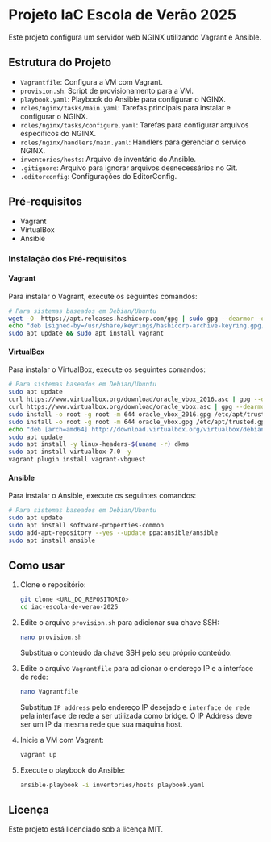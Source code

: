 # Projeto IaC Escola de Verão 2025

Este projeto configura um servidor web NGINX utilizando Vagrant e Ansible.

## Estrutura do Projeto

- `Vagrantfile`: Configura a VM com Vagrant.
- `provision.sh`: Script de provisionamento para a VM.
- `playbook.yaml`: Playbook do Ansible para configurar o NGINX.
- `roles/nginx/tasks/main.yaml`: Tarefas principais para instalar e configurar o NGINX.
- `roles/nginx/tasks/configure.yaml`: Tarefas para configurar arquivos específicos do NGINX.
- `roles/nginx/handlers/main.yaml`: Handlers para gerenciar o serviço NGINX.
- `inventories/hosts`: Arquivo de inventário do Ansible.
- `.gitignore`: Arquivo para ignorar arquivos desnecessários no Git.
- `.editorconfig`: Configurações do EditorConfig.

## Pré-requisitos

- Vagrant
- VirtualBox
- Ansible

### Instalação dos Pré-requisitos

#### Vagrant

Para instalar o Vagrant, execute os seguintes comandos:

```bash
# Para sistemas baseados em Debian/Ubuntu
wget -O- https://apt.releases.hashicorp.com/gpg | sudo gpg --dearmor -o /usr/share/keyrings/hashicorp-archive-keyring.gpg
echo "deb [signed-by=/usr/share/keyrings/hashicorp-archive-keyring.gpg] https://apt.releases.hashicorp.com $(lsb_release -cs) main" | sudo tee /etc/apt/sources.list.d/hashicorp.list
sudo apt update && sudo apt install vagrant
```

#### VirtualBox

Para instalar o VirtualBox, execute os seguintes comandos:

```bash
# Para sistemas baseados em Debian/Ubuntu
sudo apt update
curl https://www.virtualbox.org/download/oracle_vbox_2016.asc | gpg --dearmor > oracle_vbox_2016.gpg
curl https://www.virtualbox.org/download/oracle_vbox.asc | gpg --dearmor > oracle_vbox.gpg
sudo install -o root -g root -m 644 oracle_vbox_2016.gpg /etc/apt/trusted.gpg.d/
sudo install -o root -g root -m 644 oracle_vbox.gpg /etc/apt/trusted.gpg.d/
echo "deb [arch=amd64] http://download.virtualbox.org/virtualbox/debian $(lsb_release -sc) contrib" | sudo tee /etc/apt/sources.list.d/virtualbox.list
sudo apt update
sudo apt install -y linux-headers-$(uname -r) dkms
sudo apt install virtualbox-7.0 -y
vagrant plugin install vagrant-vbguest
```

#### Ansible

Para instalar o Ansible, execute os seguintes comandos:

```bash
# Para sistemas baseados em Debian/Ubuntu
sudo apt update
sudo apt install software-properties-common
sudo add-apt-repository --yes --update ppa:ansible/ansible
sudo apt install ansible
```

## Como usar

1. Clone o repositório:
    ```bash
    git clone <URL_DO_REPOSITORIO>
    cd iac-escola-de-verao-2025
    ```

2. Edite o arquivo `provision.sh` para adicionar sua chave SSH:
    ```bash
    nano provision.sh
    ```
    Substitua o conteúdo da chave SSH pelo seu próprio conteúdo.

3. Edite o arquivo `Vagrantfile` para adicionar o endereço IP e a interface de rede:
    ```bash
    nano Vagrantfile
    ```
    Substitua `IP address` pelo endereço IP desejado e `interface de rede` pela interface de rede a ser utilizada como bridge. O IP Address deve ser um IP da mesma rede que sua máquina host.

4. Inicie a VM com Vagrant:
    ```bash
    vagrant up
    ```

5. Execute o playbook do Ansible:
    ```bash
    ansible-playbook -i inventories/hosts playbook.yaml
    ```

## Licença

Este projeto está licenciado sob a licença MIT.
